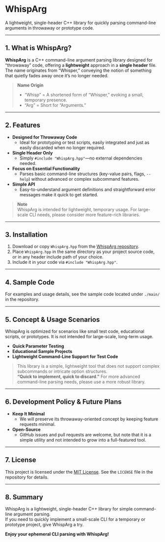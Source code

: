 # WhispArg
A lightweight, single-header C++ library for quickly parsing command-line arguments in throwaway or prototype code.

---

## 1. What is WhispArg?

**WhispArg** is a C++ command-line argument parsing library designed for “throwaway” code, offering a **lightweight** approach in a **single header** file.  
The name originates from “Whisper,” conveying the notion of something that quietly fades away once it’s no longer needed.

> **Name Origin**  
> - “Whisp” = A shortened form of “Whisper,” evoking a small, temporary presence.  
> - “Arg” = Short for “Arguments.”  

---

## 2. Features

- **Designed for Throwaway Code**  
  - Ideal for prototyping or test scripts, easily integrated and just as easily discarded when no longer required.
- **Single Header Only**  
  - Simply `#include "WhispArg.hpp"`—no external dependencies needed.
- **Focus on Essential Functionality**  
  - Parses basic command-line structures (key-value pairs, flags, `--help`) without advanced or complex subcommand features.
- **Simple API**  
  - Easy-to-understand argument definitions and straightforward error messages make it quick to get started.

> **Note**  
> WhispArg is intended for lightweight, temporary usage. For large-scale CLI needs, please consider more feature-rich libraries.

---

## 3. Installation

1. Download or copy `WhispArg.hpp` from the [WhispArg repository](https://github.com/yourname/WhispArg).  
2. Place `WhispArg.hpp` in the same directory as your project source code, or in any header include path of your choice.  
3. Include it in your code via `#include "WhispArg.hpp"`.

---

## 4. Sample Code

For examples and usage details, see the sample code located under `./main/` in the repository.

---

## 5. Concept & Usage Scenarios

WhispArg is optimized for scenarios like small test code, educational scripts, or prototypes. It is not intended for large-scale, long-term usage.

- **Quick Parameter Testing**  
- **Educational Sample Projects**  
- **Lightweight Command-Line Support for Test Code**

> This library is a simple, lightweight tool that does not support complex subcommands or intricate option structures.  
> **“Quick to implement, quick to discard.”** For more advanced command-line parsing needs, please use a more robust library.

---

## 6. Development Policy & Future Plans

- **Keep It Minimal**  
  - We will preserve its throwaway-oriented concept by keeping feature requests minimal.
- **Open-Source**  
  - GitHub issues and pull requests are welcome, but note that it is a simple utility and not intended to grow into a full-featured tool.

---

## 7. License

This project is licensed under the [MIT License](LICENSE). See the `LICENSE` file in the repository for details.

---

## 8. Summary

WhispArg is a lightweight, single-header C++ library for simple command-line argument parsing.  
If you need to quickly implement a small-scale CLI for a temporary or prototype project, give WhispArg a try.

**Enjoy your ephemeral CLI parsing with WhispArg!**
